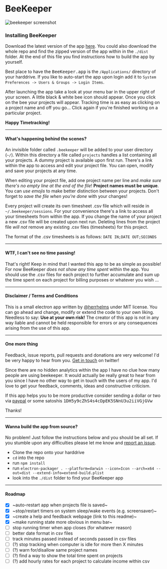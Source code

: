 # BeeKeeper

![beekeeper screenshot](https://www.dropbox.com/s/bosdjlackt385vz/beekeeper_screenshot.jpg?raw=1)


### Installing BeeKeeper

Download the latest version of the app  [here](https://github.com/herrhelms/beekeeper/blob/master/dist/BeeKeeper.zip). You could also download the whole repo and find the zipped version of the app within in the `./dist` folder. At the end of this file you find instructions how to build the app by yourself.

Best place to have the <kbd>BeeKeeper.app</kbd> is the `/Applications/` directory of your harddrive. If you like to auto-start the app upon login add it to `System Preferences -> Users & Groups -> Login Items`.

After launching the app take a look at your menu bar in the upper right of your screen. A little black & white bee icon should appear. Once you click on the bee your projects will appear. Tracking time is as easy as clicking on a project name and off you go... Click again if you're finished working on a particular project.

**Happy Timetracking!**

* * *

#### What's happening behind the scenes?

An invisible folder called `.beekeeper` will be added to your user directory (`~/`). Within this directory a file called `projects` handles a list containing all your projects. A dummy project is available upon first run. There's a link within the app to access and edit your project file. You can open, modify and save your projects at any time.

When editing your project file, add one project name per line and *make sure there's no empty line at the end of the file*! **Project names must be unique**. You can *use emojis* to make better distinction between your projects. Don't forget to *save the file when you're done* with your changes!

Every project will create its own timesheet .csv file which will reside in `~/.beekeeper/sessions`. For your convenience there's a link to access all your timesheets from within the app. If you change the name of your project a new .csv file will be created upon next run. Deleting lines from the project file _will not_ remove any existing .csv files (timesheets) for this project.

The format of the .csv timesheets is as follows:
`DATE IN;DATE OUT;SECONDS`

* * *

#### WTF, I can't see no time passing!
That's right! Keep in mind that I wanted this app to be as simple as possible! For now BeeKeeper *does not show any time spent* within the app. You should use the .csv files for each project to further accumulate and sum up the time spent on each project for billing purposes or whatever you wish ...

* * *

#### Disclaimer / Terms and Conditions

This is a small electron app written by [@herrhelms](http://github.com/herrhelms) under MIT license. You can go ahead and change, modify or extend the code to your own liking.
Needless to say: **Use at your own risk!** The creator of this app is not in any way liable and cannot be held responsible for errors or any consequences arising from the use of this app.

* * *

#### One more thing

Feedback, issue reports, pull requests and donations are very welcome!
I'd be very happy to hear from you. [Get in touch](https://twitter.com/herrhelms) on twitter!

Since there are no hidden analytics within the app I have no clue how many people are using beekeeper. It would actually be really great to hear from you since I have no other way to get in touch with the users of my app. I'd love to get your feedback, comments, ideas and constructive criticism.

If this app helps you to be more productive consider sending a dollar or two via [paypal](https://bit.ly/fund-me) or some satoshis <kbd>1DH5y9cZhS4s4cDpEK5SNnU3u2iiVGjGVw</kbd>

Thanks!

* * *

#### Wanna build the app from source?

No problem! Just follow the instructions below and you should be all set. If you stumble upon any difficulties please let me know and [report an issue](https://github.com/herrhelms/beekeeper/issues/new).

 - Clone the repo onto your harddrive
 - `cd` into the repo
 - run `npm install`
 - run `electron-packager . --platform=darwin --icon=Icon --arch=x64 --out=dist --extend-info=extend-build.plist`
 - look into the `./dist` folder to find your BeeKeeper app

 * * *

#### Roadmap
  - [x] ~auto-restart app when projects file is saved~
  - [x] ~stop/restart timers on system sleep/wake events (e.g. screensaver)~
  - [x] ~create a help and feedback webpage (link to this readme)~
  - [x] ~make running state more obvious in menu bar~
  - [ ] stop running timer when app closes (for whatever reason)
  - [ ] better date format in csv files
  - [ ] track minutes passed instead of seconds passed in csv files
  - [ ] (?) stop tracking when computer is idle for more then X minutes
  - [ ] (?) warn for/disallow same project names
  - [ ] (?) find a way to show the total time spent on projects
  - [ ] (?) add hourly rates for each project to calculate income within csv
